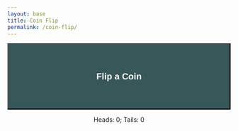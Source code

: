 ```yaml
---
layout: base
title: Coin Flip
permalink: /coin-flip/
---
```


<style>
    button {
        background-color: rgba(56, 87, 89, 1);
        color: white;
        font-size: 20px;
        font-weight: 700;
        width: 100%;
        height: 150px;
    }
</style>

<!-- Button allows the user to run the function flipCoin() -->
<button onclick="flipCoin()">Flip a Coin</button>

<!-- Display coin flip results here -->
<p id="flip-results" style="text-align: center;">Heads: 0; Tails: 0</p>

<script>
    // Defines variables to store the coin flip results
    let heads = 0;
    let tails = 0;
    
    // Function to randomly add to the heads or tails variable
    function flipCoin() {
        if (Math.floor(Math.random()*2) === 1) {
            heads++
        } else {
            tails++
        }

        // Updates the paragraph with the id "flip-results" to reflect the current results 
        document.getElementById("flip-results").innerHTML = `Heads: ${heads}; Tails: ${tails}`
    };
</script>